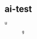  # ai-test 
  u
 
            g   
 

  
                   
                        
            
                    
   
    
